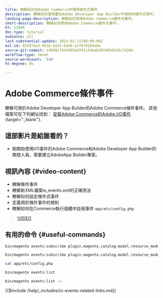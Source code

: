 ```yaml
---
title: 瞭解如何在Adobe Commerce中使用條件式事件
description: 瞭解如何使用要在Adobe Developer App Builder中使用的條件式事件。
landing-page-description: 瞭解如何使用Adobe Commerce條件式事件。
short-description: 瞭解如何使用Adobe Commerce條件式事件。
kt: 11890
doc-type: tutorial
audience: all
last-substantial-update: 2023-02-21T00:00:00Z
exl-id: 03787aa3-051b-4a35-b2e8-ecf6762b5eb4
source-git-commit: edb98cf6544954d741c43beb39f4056326c7d26b
workflow-type: tm+mt
source-wordcount: '144'
ht-degree: 0%

---
```


# Adobe Commerce條件事件

瞭解可用於Adobe Developer App Builder的Adobe Commerce條件事件。 其他檔案可在下列網址找到： [安裝Adobe Commerce的Adobe I/O事件](https://developer.adobe.com/commerce/events/get-started/conditional-events/){target="_blank"}.

## 這部影片是給誰看的？

* 剛開始使用I/O事件的Adobe Commerce和Adobe Developer App Builder的開發人員，需要建立AdobeApp Builder專案。

## 視訊內容 {#video-content}

* 瞭解條件事件
* 瞭解新XML檔案io_events.xml的正確用法
* 瞭解如何設定條件式事件
* 定義用於條件事件的規則
* 瞭解如何在Commerce執行個體中註冊事件 `app/etc/config.php`

>[!VIDEO](https://video.tv.adobe.com/v/3415806?quality=12&learn=on)

## 有用的命令 {#useful-commands}

```bash
bin/magento events:subscribe plugin.magento.catalog.model.resource_model.product.save --fields=sku --fields=qty --fields=category_id

bin/magento events:subscribe plugin.magento.catalog.model.resource_model.product.save_low_stock --parent=plugin.magento.catalog.model.resource_model.product.save --fields=sku --fields=qty --fields=category_id --rules="qty|lessThan|20" --rules="category_id|in|3,4,5"

cat app/etc/config.php

bin/magento events:list

bin/magento events:list -v
```

{{$include /help/_includes/io-events-related-links.md}}
